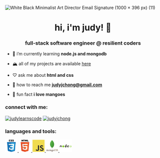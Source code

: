 ![White Black Minimalist Art Director Email Signature (1000 × 396 px) (11)](https://user-images.githubusercontent.com/66283743/175075052-832662d3-11df-46ed-a0ad-afdefc720632.png)

<h1 align="center">hi, i'm judy! 👋</h1>
<h3 align="center">full-stack software engineer @ resilient coders</h3>

- 🌱 i’m currently learning **node.js and mongodb** 

- 🏔️ all of my projects are available <a href="https://judylearnscode.com">here</a>

- ♡ ask me about **html and css**

- 💌 how to reach me **judyjchong@gmail.com**

- 🥭 fun fact **i love mangoes**

<h3 align="left">connect with me:</h3>
<p align="left">
<a href="https://twitter.com/judylearnscode" target="blank"><img align="center" src="https://raw.githubusercontent.com/rahuldkjain/github-profile-readme-generator/master/src/images/icons/Social/twitter.svg" alt="judylearnscode" height="30" width="40" /></a>
<a href="https://linkedin.com/in/judyjchong" target="blank"><img align="center" src="https://raw.githubusercontent.com/rahuldkjain/github-profile-readme-generator/master/src/images/icons/Social/linked-in-alt.svg" alt="judyjchong" height="30" width="40" /></a>
</p>

<h3 align="left">languages and tools:</h3>
<p align="left"> <a href="https://www.w3schools.com/css/" target="_blank" rel="noreferrer"> <img src="https://raw.githubusercontent.com/devicons/devicon/master/icons/css3/css3-original-wordmark.svg" alt="css3" width="40" height="40"/> </a> <a href="https://www.w3.org/html/" target="_blank" rel="noreferrer"> <img src="https://raw.githubusercontent.com/devicons/devicon/master/icons/html5/html5-original-wordmark.svg" alt="html5" width="40" height="40"/> </a> <a href="https://developer.mozilla.org/en-US/docs/Web/JavaScript" target="_blank" rel="noreferrer"> <img src="https://raw.githubusercontent.com/devicons/devicon/master/icons/javascript/javascript-original.svg" alt="javascript" width="40" height="40"/> </a> <a href="https://www.mongodb.com/" target="_blank" rel="noreferrer"> <img src="https://raw.githubusercontent.com/devicons/devicon/master/icons/mongodb/mongodb-original-wordmark.svg" alt="mongodb" width="40" height="40"/> </a> <a href="https://nodejs.org" target="_blank" rel="noreferrer"> <img src="https://raw.githubusercontent.com/devicons/devicon/master/icons/nodejs/nodejs-original-wordmark.svg" alt="nodejs" width="40" height="40"/> </a> </p>
